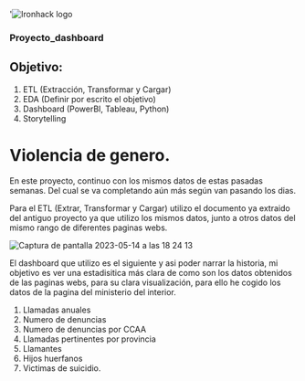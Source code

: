 '![Ironhack logo](https://i.imgur.com/1QgrNNw.png)

### Proyecto_dashboard

## Objetivo:

  1. ETL (Extracción, Transformar y Cargar)
  2. EDA (Definir por escrito el objetivo)
  3. Dashboard (PowerBI, Tableau, Python)
  4. Storytelling 



# Violencia de genero.


En este proyecto, continuo con los mismos datos de estas pasadas semanas. Del cual se va completando aún más según van pasando los dias. 

Para el ETL (Extrar, Transformar y Cargar) utilizo el documento ya extraido del antiguo proyecto ya que utilizo los mismos datos, junto a otros datos del mismo rango de diferentes paginas webs.



![Captura de pantalla 2023-05-14 a las 18 24 13](https://github.com/JesusGuardiaRamirez/Proyecto_dashboard/assets/125477881/221dc026-3e9d-4a50-ab64-f1400479af74)



El dashboard que utilizo es el siguiente y asi poder narrar la historia, mi objetivo es ver una estadisitica más clara de como son los datos obtenidos de las paginas webs, para su clara visualización, para ello he cogido
los datos de la pagina del ministerio del interior. 



  1. Llamadas anuales
  2. Numero de denuncias
  3. Numero de denuncias por CCAA
  4. Llamadas pertinentes por provincia
  5. Llamantes
  6. Hijos huerfanos
  7. Victimas de suicidio.





